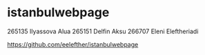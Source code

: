 # istanbulwebpage

265135 Ilyassova Alua
265151 Delfin Aksu
266707 Eleni Eleftheriadi


https://github.com/eelefther/istanbulwebpage